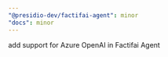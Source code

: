 ```yaml
---
"@presidio-dev/factifai-agent": minor
"docs": minor
---
```


add support for Azure OpenAI in Factifai Agent
